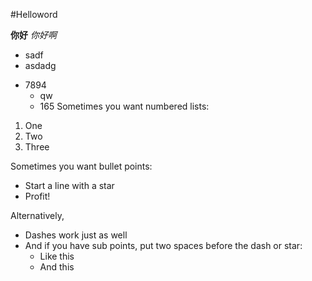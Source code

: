 #Helloword

**你好**
*你好啊*
* sadf
* asdadg
- 7894
  - qw
  - 165
Sometimes you want numbered lists:

1. One
2. Two
3. Three

Sometimes you want bullet points:

* Start a line with a star
* Profit!

Alternatively,

- Dashes work just as well
- And if you have sub points, put two spaces before the dash or star:
  - Like this
  - And this

